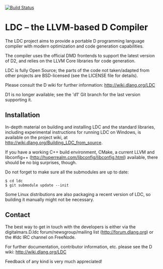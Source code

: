[![Build Status](https://travis-ci.org/ldc-developers/ldc.png?branch=master)](https://travis-ci.org/ldc-developers/ldc)

LDC – the LLVM-based D Compiler
===============================

The LDC project aims to provide a portable D programming language
compiler with modern optimization and code generation capabilities.

The compiler uses the official DMD frontends to support the latest
version of D2, and relies on the LLVM Core libraries for code
generation.

LDC is fully Open Source; the parts of the code not taken/adapted from
other projects are BSD-licensed (see the LICENSE file for details).

Please consult the D wiki for further information:
http://wiki.dlang.org/LDC

D1 is no longer available; see the 'd1' Git branch for the last
version supporting it.


Installation
------------

In-depth material on building and installing LDC and the standard
libraries, including experimental instructions for running LDC on
Windows, is available on the project wiki, at
http://wiki.dlang.org/Building_LDC_from_source.

If you have a working C++ build environment, CMake, a current LLVM and
libconfig++ (http://hyperrealm.com/libconfig/libconfig.html)
available, there should be no big surprises, though.

Do not forget to make sure all the submodules are up to date:

    $ cd ldc
    $ git submodule update --init

Some Linux distributions are also packaging a recent version of LDC,
so building it manually might not be necessary.


Contact
-------

The best way to get in touch with the developers is either via the
digitalmars.D.ldc forum/newsgroup/mailing list
(http://forum.dlang.org) or the #ldc IRC channel on FreeNode.

For further documentation, contributor information, etc. please see
the D wiki: http://wiki.dlang.org/LDC

Feedback of any kind is very much appreciated!
